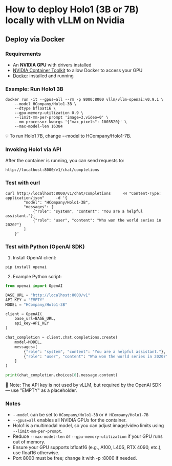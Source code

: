 # How to deploy Holo1 (3B or 7B) locally with vLLM on Nvidia 



## Deploy via Docker

### Requirements

- An **NVIDIA GPU** with drivers installed  
- [NVIDIA Container Toolkit](https://github.com/NVIDIA/nvidia-container-toolkit) to allow Docker to access your GPU  
- [Docker](https://docs.docker.com/get-docker/) installed and running  


### Example: Run Holo1 3B

```
docker run -it --gpus=all --rm -p 8000:8000 vllm/vllm-openai:v0.9.1 \
    --model HCompany/Holo1-3B \
    --dtype bfloat16 \
    --gpu-memory-utilization 0.9 \
    --limit-mm-per-prompt 'image=3,video=0' \
    --mm-processor-kwargs '{"max_pixels": 1003520}' \
    --max-model-len 16384
```

💡 To run Holo1 7B, change --model to HCompany/Holo1-7B.

### Invoking Holo1 via API

After the container is running, you can send requests to:

```
http://localhost:8000/v1/chat/completions
```

### Test with curl

```
curl http://localhost:8000/v1/chat/completions     -H "Content-Type: application/json"     -d '{
        "model": "HCompany/Holo1-3B",
        "messages": [
            {"role": "system", "content": "You are a helpful assistant."},
            {"role": "user", "content": "Who won the world series in 2020?"}
        ]
    }'
```

### Test with Python (OpenAI SDK)

1. Install OpenAI client:

```
pip install openai
```

2. Example Python script:

```Python
from openai import OpenAI

BASE_URL = "http://localhost:8000/v1"
API_KEY = "EMPTY"
MODEL = "HCompany/Holo1-3B"

client = OpenAI(
    base_url=BASE_URL,
    api_key=API_KEY
)

chat_completion = client.chat.completions.create(
    model=MODEL,
    messages=[
        {"role": "system", "content": "You are a helpful assistant."},
        {"role": "user", "content": "Who won the world series in 2020?"}
    ]
)

print(chat_completion.choices[0].message.content)
```

🔐 Note: The API key is not used by vLLM, but required by the OpenAI SDK — use "EMPTY" as a placeholder.

### Notes
- `--model` can be set to `HCompany/Holo1-3B` or `# HCompany/Holo1-7B`
- `--gpus=all` enables all NVIDIA GPUs for the container.
- Holo1 is a multimodal model, so you can adjust image/video limits using `--limit-mm-per-prompt`.
- Reduce `--max-model-len` or `--gpu-memory-utilization` if your GPU runs out of memory.
- Ensure your GPU supports bfloat16 (e.g., A100, L40S, RTX 4090, etc.), use float16 otherwise.
- Port 8000 must be free; change it with -p <host>:8000 if needed.